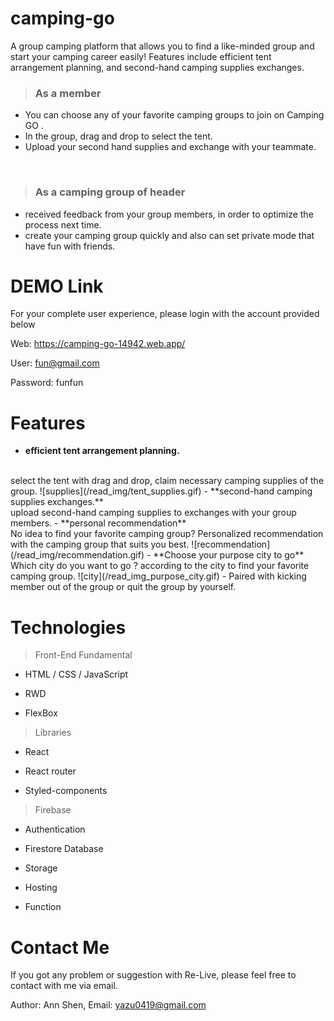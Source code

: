 # camping-go
A group camping platform that allows you to find a like-minded group and start your camping career easily! Features include efficient tent arrangement planning, and second-hand camping supplies exchanges.
> ### As a member

- You can choose any of your favorite camping groups to join on Camping GO .
- In the group, drag and drop to select the tent.
- Upload your second hand supplies and exchange with your teammate.
<br>


> ### As a camping group of header
- received feedback from your group members, in order to optimize the process  next time.
- create your camping group quickly and also can set private mode that have fun with friends.   

# DEMO Link
For your complete user experience, please login with the account provided below

Web: https://camping-go-14942.web.app/

User: fun@gmail.com

Password: funfun


# Features
- **efficient tent arrangement planning.**
<br>
select the tent with drag and drop, claim necessary camping supplies of the group.
![supplies](/read_img/tent_supplies.gif) 
- **second-hand camping supplies exchanges.**
<br>
upload second-hand camping supplies to exchanges with your group members.
- **personal recommendation**
<br>
 No idea to find your favorite camping group? Personalized recommendation with the camping group that suits you best.
 ![recommendation](/read_img/recommendation.gif) 
- **Choose your purpose city to go**
<br>
Which city do you want to go ?  according to the city to find your favorite camping group.
 ![city](/read_img_purpose_city.gif) 
- Paired with kicking member out of the group or quit the group by yourself. 

# Technologies
> Front-End Fundamental 
  - HTML / CSS / JavaScript
    
  - RWD
    
  - FlexBox
    
> Libraries 
  - React
    
  - React router
    
  - Styled-components
    
> Firebase
  - Authentication
    
  - Firestore Database
    
  - Storage
    
  - Hosting
    
  - Function

# Contact Me
If you got any problem or suggestion with Re-Live, please feel free to contact with me via email.

Author: Ann Shen,
Email: yazu0419@gmail.com

